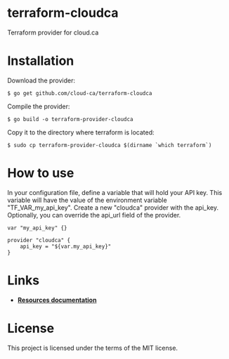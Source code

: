 # terraform-cloudca

Terraform provider for cloud.ca

# Installation
Download the provider:
```Shell
$ go get github.com/cloud-ca/terraform-cloudca
```
Compile the provider:
```Shell
$ go build -o terraform-provider-cloudca
```
Copy it to the directory where terraform is located:
```Shell
$ sudo cp terraform-provider-cloudca $(dirname `which terraform`)
```
# How to use

In your configuration file, define a variable that will hold your API key. This variable will have the value of the environment variable "TF_VAR_my_api_key". Create a new "cloudca" provider with the api_key. Optionally, you can override the api_url field of the provider.
```hcl
var "my_api_key" {}

provider "cloudca" {
	api_key = "${var.my_api_key}"
}
```

# Links
- [**Resources documentation**](https://github.com/cloud-ca/terraform-cloudca/blob/master/cloudca/README.md)

# License

This project is licensed under the terms of the MIT license.

